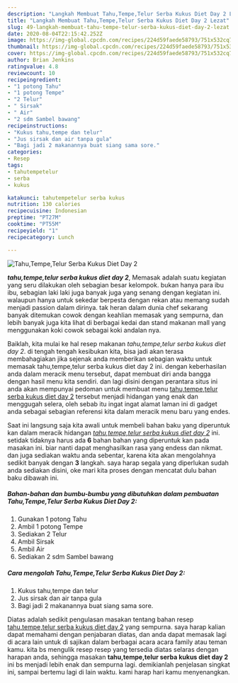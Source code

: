 ```yaml
---
description: "Langkah Membuat Tahu,Tempe,Telur Serba Kukus Diet Day 2 Lezat"
title: "Langkah Membuat Tahu,Tempe,Telur Serba Kukus Diet Day 2 Lezat"
slug: 49-langkah-membuat-tahu-tempe-telur-serba-kukus-diet-day-2-lezat
date: 2020-08-04T22:15:42.252Z
image: https://img-global.cpcdn.com/recipes/224d59faede58793/751x532cq70/tahutempetelur-serba-kukus-diet-day-2-foto-resep-utama.jpg
thumbnail: https://img-global.cpcdn.com/recipes/224d59faede58793/751x532cq70/tahutempetelur-serba-kukus-diet-day-2-foto-resep-utama.jpg
cover: https://img-global.cpcdn.com/recipes/224d59faede58793/751x532cq70/tahutempetelur-serba-kukus-diet-day-2-foto-resep-utama.jpg
author: Brian Jenkins
ratingvalue: 4.8
reviewcount: 10
recipeingredient:
- "1 potong Tahu"
- "1 potong Tempe"
- "2 Telur"
- " Sirsak"
- " Air"
- "2 sdm Sambel bawang"
recipeinstructions:
- "Kukus tahu,tempe dan telur"
- "Jus sirsak dan air tanpa gula"
- "Bagi jadi 2 makanannya buat siang sama sore."
categories:
- Resep
tags:
- tahutempetelur
- serba
- kukus

katakunci: tahutempetelur serba kukus 
nutrition: 130 calories
recipecuisine: Indonesian
preptime: "PT27M"
cooktime: "PT55M"
recipeyield: "1"
recipecategory: Lunch

---
```



![Tahu,Tempe,Telur Serba Kukus Diet Day 2](https://img-global.cpcdn.com/recipes/224d59faede58793/751x532cq70/tahutempetelur-serba-kukus-diet-day-2-foto-resep-utama.jpg)

<b><i>tahu,tempe,telur serba kukus diet day 2</i></b>, Memasak adalah suatu kegiatan yang seru dilakukan oleh sebagian besar kelompok. bukan hanya para ibu ibu, sebagian laki laki juga banyak juga yang senang dengan kegiatan ini. walaupun hanya untuk sekedar berpesta dengan rekan atau memang sudah menjadi passion dalam dirinya. tak heran dalam dunia chef sekarang banyak ditemukan cowok dengan keahlian memasak yang sempurna, dan lebih banyak juga kita lihat di berbagai kedai dan stand makanan mall yang menggunakan koki cowok sebagai koki andalan nya.



Baiklah, kita mulai ke hal resep makanan <i>tahu,tempe,telur serba kukus diet day 2</i>. di tengah tengah kesibukan kita, bisa jadi akan terasa membahagiakan jika sejenak anda memberikan sebagian waktu untuk memasak tahu,tempe,telur serba kukus diet day 2 ini. dengan keberhasilan anda dalam meracik menu tersebut, dapat membuat diri anda bangga dengan hasil menu kita sendiri. dan lagi disini dengan perantara situs ini anda akan mempunyai pedoman untuk membuat menu <u>tahu,tempe,telur serba kukus diet day 2</u> tersebut menjadi hidangan yang enak dan menggugah selera, oleh sebab itu ingat ingat alamat laman ini di gadget anda sebagai sebagian referensi kita dalam meracik menu baru yang endes.


Saat ini langsung saja kita awali untuk membeli bahan baku yang diperuntuk kan dalam meracik hidangan <u><i>tahu,tempe,telur serba kukus diet day 2</i></u> ini. setidak tidaknya harus ada <b>6</b> bahan bahan yang diperuntuk kan pada masakan ini. biar nanti dapat menghasilkan rasa yang endess dan nikmat. dan juga sediakan waktu anda sebentar, karena kita akan mengolahnya sedikit banyak dengan <b>3</b> langkah. saya harap segala yang diperlukan sudah anda sediakan disini, oke mari kita proses dengan mencatat dulu bahan baku dibawah ini.

<!--inarticleads1-->

##### Bahan-bahan dan bumbu-bumbu yang dibutuhkan dalam pembuatan Tahu,Tempe,Telur Serba Kukus Diet Day 2:

1. Gunakan 1 potong Tahu
1. Ambil 1 potong Tempe
1. Sediakan 2 Telur
1. Ambil  Sirsak
1. Ambil  Air
1. Sediakan 2 sdm Sambel bawang




<!--inarticleads2-->

##### Cara mengolah Tahu,Tempe,Telur Serba Kukus Diet Day 2:

1. Kukus tahu,tempe dan telur
1. Jus sirsak dan air tanpa gula
1. Bagi jadi 2 makanannya buat siang sama sore.




Diatas adalah sedikit pengulasan masakan tentang bahan resep <u>tahu,tempe,telur serba kukus diet day 2</u> yang sempurna. saya harap kalian dapat memahami dengan penjabaran diatas, dan anda dapat memasak lagi di acara lain untuk di sajikan dalam berbagai acara acara family atau teman kamu. kita bs mengulik resep resep yang tersedia diatas selaras dengan harapan anda, sehingga masakan <b>tahu,tempe,telur serba kukus diet day 2</b> ini bs menjadi lebih enak dan sempurna lagi. demikianlah penjelasan singkat ini, sampai bertemu lagi di lain waktu. kami harap hari kamu menyenangkan.

